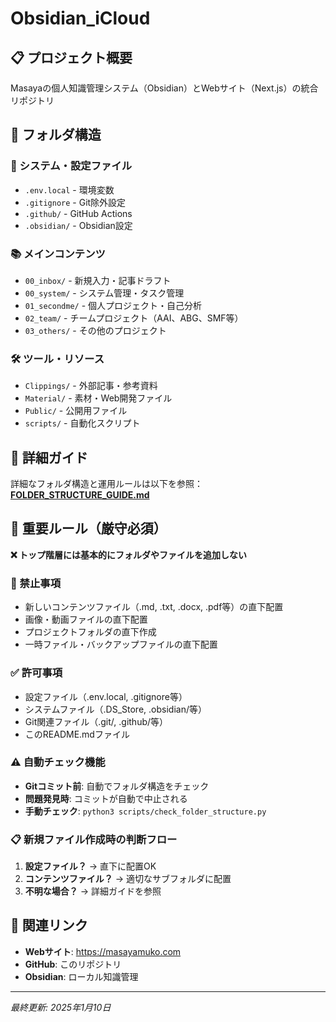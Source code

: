 # Obsidian_iCloud

## 📋 プロジェクト概要
Masayaの個人知識管理システム（Obsidian）とWebサイト（Next.js）の統合リポジトリ

## 📁 フォルダ構造

### 🔧 システム・設定ファイル
- `.env.local` - 環境変数
- `.gitignore` - Git除外設定
- `.github/` - GitHub Actions
- `.obsidian/` - Obsidian設定

### 📚 メインコンテンツ
- `00_inbox/` - 新規入力・記事ドラフト
- `00_system/` - システム管理・タスク管理
- `01_secondme/` - 個人プロジェクト・自己分析
- `02_team/` - チームプロジェクト（AAI、ABG、SMF等）
- `03_others/` - その他のプロジェクト

### 🛠️ ツール・リソース
- `Clippings/` - 外部記事・参考資料
- `Material/` - 素材・Web開発ファイル
- `Public/` - 公開用ファイル
- `scripts/` - 自動化スクリプト

## 📖 詳細ガイド
詳細なフォルダ構造と運用ルールは以下を参照：
**[FOLDER_STRUCTURE_GUIDE.md](00_system/FOLDER_STRUCTURE_GUIDE.md)**

## 🚨 重要ルール（厳守必須）
**❌ トップ階層には基本的にフォルダやファイルを追加しない**

### 🔴 禁止事項
- 新しいコンテンツファイル（.md, .txt, .docx, .pdf等）の直下配置
- 画像・動画ファイルの直下配置
- プロジェクトフォルダの直下作成
- 一時ファイル・バックアップファイルの直下配置

### ✅ 許可事項
- 設定ファイル（.env.local, .gitignore等）
- システムファイル（.DS_Store, .obsidian/等）
- Git関連ファイル（.git/, .github/等）
- このREADME.mdファイル

### ⚠️ 自動チェック機能
- **Gitコミット前**: 自動でフォルダ構造をチェック
- **問題発見時**: コミットが自動で中止される
- **手動チェック**: `python3 scripts/check_folder_structure.py`

### 📋 新規ファイル作成時の判断フロー
1. **設定ファイル？** → 直下に配置OK
2. **コンテンツファイル？** → 適切なサブフォルダに配置
3. **不明な場合？** → 詳細ガイドを参照

## 🔗 関連リンク
- **Webサイト**: https://masayamuko.com
- **GitHub**: このリポジトリ
- **Obsidian**: ローカル知識管理

---
*最終更新: 2025年1月10日* 